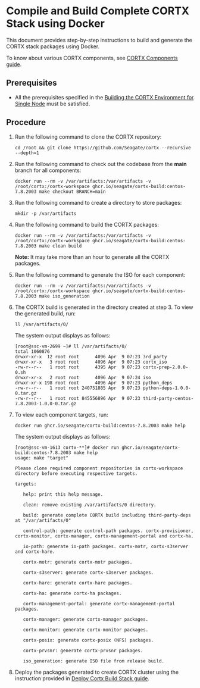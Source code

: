 
# Compile and Build Complete CORTX Stack using Docker

This document provides step-by-step instructions to build and generate the CORTX stack packages using Docker.

To know about various CORTX components, see [CORTX Components guide](https://github.com/Seagate/cortx/blob/main/doc/Components.md).

## Prerequisites

- All the prerequisites specified in the [Building the CORTX Environment for Single Node](Building-CORTX-From-Source-for-SingleNode.md) must be satisfied.

## Procedure

1. Run the following command to clone the CORTX repository:

   ```
   cd /root && git clone https://github.com/Seagate/cortx --recursive --depth=1
   ```

2. Run the following command to check out the codebase from the **main** branch for all components:

   ```
   docker run --rm -v /var/artifacts:/var/artifacts -v /root/cortx:/cortx-workspace ghcr.io/seagate/cortx-build:centos-7.8.2003 make checkout BRANCH=main
   ```

3. Run the following command to create a directory to store packages:

   ```
   mkdir -p /var/artifacts
   ```

4. Run the following command to build the CORTX packages:

   ```
   docker run --rm -v /var/artifacts:/var/artifacts -v /root/cortx:/cortx-workspace ghcr.io/seagate/cortx-build:centos-7.8.2003 make clean build
   ```

   **Note:** It may take more than an hour to generate all the CORTX packages.

5. Run the following command to generate the ISO for each component:

   ```
   docker run --rm -v /var/artifacts:/var/artifacts -v /root/cortx:/cortx-workspace ghcr.io/seagate/cortx-build:centos-7.8.2003 make iso_generation
   ```

6. The CORTX build is generated in the directory created at step 3. To view the generated build, run:

   ```
   ll /var/artifacts/0/
   ```

   The system output displays as follows:

   ```
   [root@ssc-vm-2699 ~]# ll /var/artifacts/0/
   total 1060876
   drwxr-xr-x  12 root root      4096 Apr  9 07:23 3rd_party
   drwxr-xr-x   3 root root      4096 Apr  9 07:23 cortx_iso
   -rw-r--r--   1 root root      4395 Apr  9 07:23 cortx-prep-2.0.0-0.sh
   drwxr-xr-x   2 root root      4096 Apr  9 07:24 iso
   drwxr-xr-x 198 root root      4096 Apr  9 07:23 python_deps
   -rw-r--r--   1 root root 240751885 Apr  9 07:23 python-deps-1.0.0-0.tar.gz
   -rw-r--r--   1 root root 845556896 Apr  9 07:23 third-party-centos-7.8.2003-1.0.0-0.tar.gz
   ```

7. To view each component targets, run:

   ```
   docker run ghcr.io/seagate/cortx-build:centos-7.8.2003 make help
   ```

   The system output displays as follows:

   ```
   [root@ssc-vm-1613 cortx-**]# docker run ghcr.io/seagate/cortx-build:centos-7.8.2003 make help
   usage: make "target"

   Please clone required component repositories in cortx-workspace directory before executing respective targets.

   targets:

      help: print this help message.

      clean: remove existing /var/artifacts/0 directory.

      build: generate complete CORTX build including third-party-deps at "/var/artifacts/0"

      control-path: generate control-path packages. cortx-provisioner, cortx-monitor, cortx-manager, cortx-management-portal and cortx-ha.

      io-path: generate io-path packages. cortx-motr, cortx-s3server and cortx-hare.

      cortx-motr: generate cortx-motr packages.

      cortx-s3server: generate cortx-s3server packages.

      cortx-hare: generate cortx-hare packages.

      cortx-ha: generate cortx-ha packages.

      cortx-management-portal: generate cortx-management-portal packages.

      cortx-manager: generate cortx-manager packages.

      cortx-monitor: generate cortx-monitor packages.

      cortx-posix: generate cortx-posix (NFS) packages.

      cortx-prvsnr: generate cortx-prvsnr packages.

      iso_generation: generate ISO file from release build.
   ```

8. Deploy the packages generated to create CORTX cluster using the instruction provided in [Deploy Cortx Build Stack guide](ProvisionReleaseBuild.md).